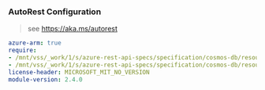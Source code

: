 ### AutoRest Configuration

> see https://aka.ms/autorest

``` yaml
azure-arm: true
require:
- /mnt/vss/_work/1/s/azure-rest-api-specs/specification/cosmos-db/resource-manager/Microsoft.DocumentDB/core/readme.md
- /mnt/vss/_work/1/s/azure-rest-api-specs/specification/cosmos-db/resource-manager/Microsoft.DocumentDB/core/readme.go.md
license-header: MICROSOFT_MIT_NO_VERSION
module-version: 2.4.0
```
